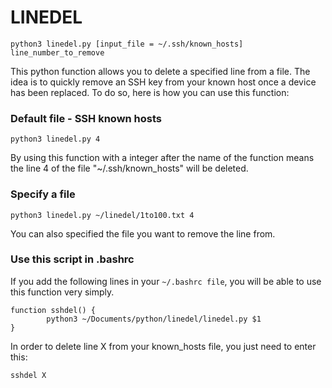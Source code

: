 # LINEDEL

```
python3 linedel.py [input_file = ~/.ssh/known_hosts] line_number_to_remove
```

This python function allows you to delete a specified line from a file. The idea is to quickly remove an SSH key from your known host once a device has been replaced.
To do so, here is how you can use this function:

### Default file - SSH known hosts
```
python3 linedel.py 4
```
By using this function with a integer after the name of the function means the line 4 of the file "~/.ssh/known_hosts" will be deleted.


### Specify a file
```
python3 linedel.py ~/linedel/1to100.txt 4
```
You can also specified the file you want to remove the line from.


### Use this script in .bashrc
If you add the following lines in your ```~/.bashrc file```, you will be able to use this function very simply.
```
function sshdel() {
        python3 ~/Documents/python/linedel/linedel.py $1
}
```

In order to delete line X from your known_hosts file, you just need to enter this:
```
sshdel X
```
